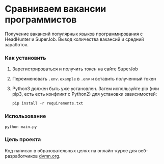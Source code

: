 # Сравниваем вакансии программистов

Получение вакансий популярных языков программирования с 
HeadHunter и SuperJob.
Вывод количества вакансий и средний заработок.

### Как установить
1. Зарегистрироваться и получить токен на сайте SuperJob

2. Переименовать `.env.example` в `.env` и вставить полученный токен

3. Python3 должен быть уже установлен. 
Затем используйте pip (или pip3, есть есть конфликт с Python2) для установки зависимостей:
   
    ```
    pip install -r requirements.txt
    ```

### Использование

```
python main.py
```


### Цель проекта

Код написан в образовательных целях на онлайн-курсе для веб-разработчиков [dvmn.org](https://dvmn.org/).